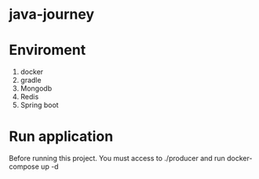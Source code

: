 # java-journey
# Enviroment
1. docker
2. gradle
3. Mongodb
4. Redis
5. Spring boot
# Run application
Before running this project. You must access to ./producer and run docker-compose up -d